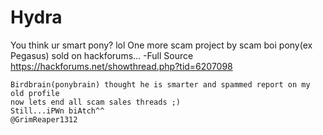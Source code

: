 # Hydra
You think ur smart pony? lol
One more scam project by scam boi pony(ex Pegasus) sold on hackforums... -Full Source
https://hackforums.net/showthread.php?tid=6207098

```
Birdbrain(ponybrain) thought he is smarter and spammed report on my old profile 
now lets end all scam sales threads ;)
Still...iPWn biAtch^^
@GrimReaper1312
```
